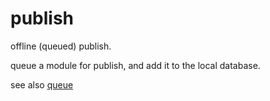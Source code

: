 # publish

offline (queued) publish.

queue a module for publish, and add it to the local database.

see also [queue](./queue.md)
